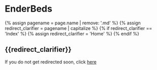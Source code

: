 # EnderBeds

{% assign pagename = page.name | remove: '.md' %}
{% assign redirect_clarifier = pagename | capitalize %}
{% if redirect_clarifier == 'Index' %}
  {% assign redirect_clarifier = 'Home' %}
{% endif %}

## {{redirect_clarifier}}

If you do not get redirected soon, click [here](https://github.com/PenguinMods/EnderBeds/)

<script type="text/javascript">
  setTimeout(() => window.location.replace(document.querySelector('a').href), 3 * 1000);
</script>